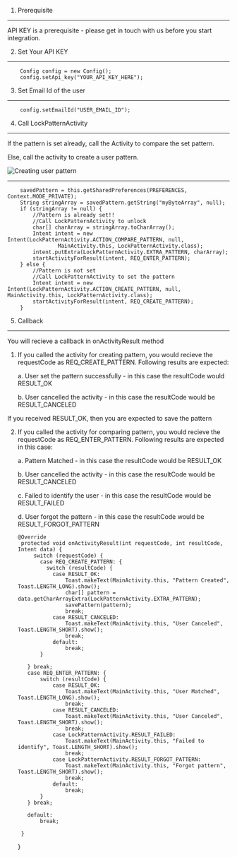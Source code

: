 1. Prerequisite
-------------------

API KEY is a prerequisite - please get in touch with us before you start integration.

2. Set Your API KEY
-------------------
        Config config = new Config();
        config.setApi_key("YOUR_API_KEY_HERE");
3. Set Email Id of the user
---------------------------
        config.setEmailId("USER_EMAIL_ID");
4. Call LockPatternActivity
---------------------------

If the pattern is set already, call the Activity to compare the set pattern.

Else, call the activity to create a user pattern.

![Creating user pattern](https://github.com/shardullavekar/Authme_SDK/blob/master/1.png)

- - - - - - - - - - - - - - - - - - - - -
        savedPattern = this.getSharedPreferences(PREFERENCES, Context.MODE_PRIVATE);
        String stringArray = savedPattern.getString("myByteArray", null);
        if (stringArray != null) {
            //Pattern is already set!!
            //Call LockPatternActivity to unlock
            char[] charArray = stringArray.toCharArray();
            Intent intent = new Intent(LockPatternActivity.ACTION_COMPARE_PATTERN, null,
                    MainActivity.this, LockPatternActivity.class);
            intent.putExtra(LockPatternActivity.EXTRA_PATTERN, charArray);
            startActivityForResult(intent, REQ_ENTER_PATTERN);
        } else {
            //Pattern is not set
            //Call LockPatternActivity to set the pattern
            Intent intent = new Intent(LockPatternActivity.ACTION_CREATE_PATTERN, null, MainActivity.this, LockPatternActivity.class);
            startActivityForResult(intent, REQ_CREATE_PATTERN);
        }
 
5. Callback  
------------
You will recieve a callback in onActivityResult method

  1. If you called the activity for creating pattern, you would recieve the requestCode as REQ_CREATE_PATTERN. Following results are expected:

      a. User set the pattern successfully - in this case the resultCode would RESULT_OK
      
      b. User cancelled the activity - in this case the resultCode would be RESULT_CANCELED

  If you received RESULT_OK, then you are expected to save the pattern

  2. If you called the activity for comparing pattern, you would recieve the requestCode as REQ_ENTER_PATTERN. Following results are expected in this case:
 
      a. Pattern Matched - in this case the resultCode would be RESULT_OK
      
      b. User cancelled the activity - in this case the resultCode would be RESULT_CANCELED
      
      c. Failed to identify the user - in this case the resultCode would be RESULT_FAILED
      
      d. User forgot the pattern - in this case the resultCode would be RESULT_FORGOT_PATTERN


         @Override
          protected void onActivityResult(int requestCode, int resultCode, Intent data) {
              switch (requestCode) {
                case REQ_CREATE_PATTERN: {
                  switch (resultCode) {
                    case RESULT_OK:
                        Toast.makeText(MainActivity.this, "Pattern Created", Toast.LENGTH_LONG).show();
                        char[] pattern = data.getCharArrayExtra(LockPatternActivity.EXTRA_PATTERN);
                        savePattern(pattern);
                        break;
                    case RESULT_CANCELED:
                        Toast.makeText(MainActivity.this, "User Canceled", Toast.LENGTH_SHORT).show();
                        break;
                    default:
                        break;
                }

            } break;
            case REQ_ENTER_PATTERN: {
                switch (resultCode) {
                    case RESULT_OK:
                        Toast.makeText(MainActivity.this, "User Matched", Toast.LENGTH_LONG).show();
                        break;
                    case RESULT_CANCELED:
                        Toast.makeText(MainActivity.this, "User Canceled", Toast.LENGTH_SHORT).show();
                        break;
                    case LockPatternActivity.RESULT_FAILED:
                        Toast.makeText(MainActivity.this, "Failed to identify", Toast.LENGTH_SHORT).show();
                        break;
                    case LockPatternActivity.RESULT_FORGOT_PATTERN:
                        Toast.makeText(MainActivity.this, "Forgot pattern", Toast.LENGTH_SHORT).show();
                        break;
                    default:
                        break;
                }
            } break;

            default:
                break;

          }
        }
